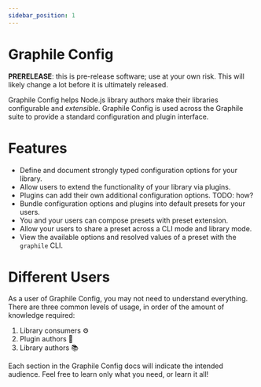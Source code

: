 ```yaml
---
sidebar_position: 1
---
```


# Graphile Config

**PRERELEASE**: this is pre-release software; use at your own risk. This will
likely change a lot before it is ultimately released.

Graphile Config helps Node.js library authors make their libraries configurable
and _extensible_. Graphile Config is used across the Graphile suite to provide a
standard configuration and plugin interface.

# Features

- Define and document strongly typed configuration options for your library.
- Allow users to extend the functionality of your library via plugins.
- Plugins can add their own additional configuration options. TODO: how?
- Bundle configuration options and plugins into default presets for your users.
- You and your users can compose presets with preset extension.
- Allow your users to share a preset across a CLI mode and library mode.
- View the available options and resolved values of a preset with the `graphile`
  CLI.

# Different Users

As a user of Graphile Config, you may not need to understand everything. There
are three common levels of usage, in order of the amount of knowledge required:

1. Library consumers ⚙️
2. Plugin authors 🔌
3. Library authors 📚

Each section in the Graphile Config docs will indicate the intended audience.
Feel free to learn only what you need, or learn it all!
